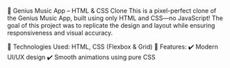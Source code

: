 🎵 Genius Music App – HTML & CSS Clone This is a pixel-perfect clone of the Genius Music App, built using only HTML and CSS—no JavaScript! The goal of this project was to replicate the design and layout while ensuring responsiveness and visual accuracy.

🔹 Technologies Used: HTML, CSS (Flexbox & Grid) 🔹 Features: ✔️ Modern UI/UX design ✔️ Smooth animations using pure CSS
